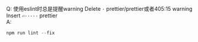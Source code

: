 <!--
 * @Author: wangyunbo
 * @Date: 2021-06-16 15:56:58
 * @LastEditors: wangyunbo
 * @LastEditTime: 2021-06-16 15:57:51
 * @Description: file content
 * @FilePath: \dayByday\eslint\index.md
-->
Q:
使用eslint时总是提醒warning Delete `·` prettier/prettier或者405:15 warning Insert `⏎·····` prettier    
A:
```js
npm run lint --fix
```